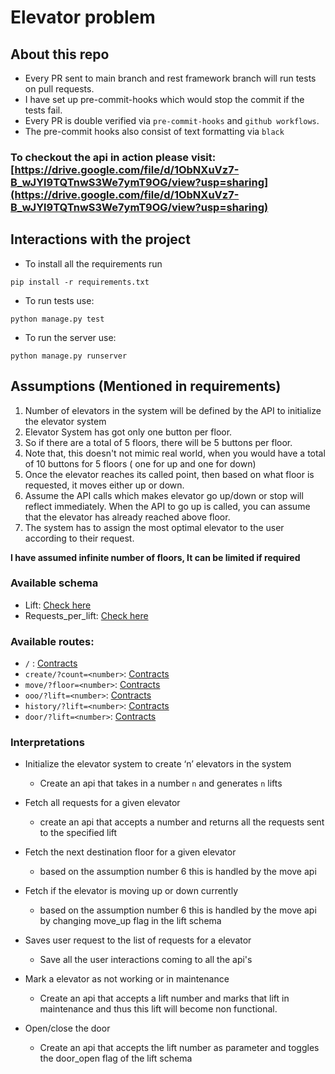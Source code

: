 # Elevator problem

## About this repo
- Every PR sent to main branch and rest framework branch will run tests on pull requests.
- I have set up pre-commit-hooks which would stop the commit if the tests fail.
- Every PR is double verified via `pre-commit-hooks` and `github workflows`.
- The pre-commit hooks also consist of text formatting via `black`

### To checkout the api in action please visit: [https://drive.google.com/file/d/1ObNXuVz7-B_wJYl9TQTnwS3We7ymT9OG/view?usp=sharing](https://drive.google.com/file/d/1ObNXuVz7-B_wJYl9TQTnwS3We7ymT9OG/view?usp=sharing)

## Interactions with the project

- To install all the requirements run
```
pip install -r requirements.txt
```

- To run tests use:
```
python manage.py test
```

- To run the server use:
```
python manage.py runserver
```

## Assumptions (Mentioned in requirements)

1. Number of elevators in the system will be defined by the API to initialize the elevator system
2. Elevator System has got only one button per floor.
3. So if there are a total of 5 floors, there will be 5 buttons per floor.
4. Note that, this doesn't not mimic real world, when you would have a total of 10 buttons for 5 floors ( one for up and one for down)
5. Once the elevator reaches its called point, then based on what floor is requested, it moves either up or down.
6. Assume the API calls which makes elevator go up/down or stop will reflect immediately. When the API to go up is called, you can assume that the elevator has already reached above floor.
7. The system has to assign the most optimal elevator to the user according to their request.

**I have assumed infinite number of floors, It can be limited if required**

### Available schema
- Lift: [Check here](./data_models/lift.md)
- Requests_per_lift: [Check here](./data_models/Requests_per_lift.md)
### Available routes:

- `/` : [Contracts](./apiContracts/list-all-lifts.md)
- `create/?count=<number>`: [Contracts](./apiContracts/create-lifts.md)
- `move/?floor=<number>`: [Contracts](./apiContracts/move-lift.md)
- `ooo/?lift=<number>`: [Contracts](./apiContracts/mark-ooo.md)
- `history/?lift=<number>`: [Contracts](./apiContracts/lift-history.md)
- `door/?lift=<number>`: [Contracts](./apiContracts//toggle-door.md)

### Interpretations

- Initialize the elevator system to create ‘n’ elevators in the system
  - Create an api that takes in a number `n` and generates `n` lifts

- Fetch all requests for a given elevator
  - create an api that accepts a number and returns all the requests sent to the specified lift

- Fetch the next destination floor for a given elevator
  - based on the assumption number 6 this is handled by the move api

- Fetch if the elevator is moving up or down currently
  - based on the assumption number 6 this is handled by the move api by changing move_up flag in the lift schema

- Saves user request to the list of requests for a elevator
  - Save all the user interactions coming to all the api's

- Mark a elevator as not working or in maintenance
  - Create an api that accepts a lift number and marks that lift in maintenance and thus this lift will become non functional.

- Open/close the door
  - Create an api that accepts the lift number as parameter and toggles the door_open flag of the lift schema
